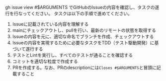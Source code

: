 gh issue view #$ARGUMENTS でGitHubのIssueの内容を確認し、タスクの遂行を行なってください。
タスクは以下の手順で進めてください。

1. Issueに記載されている内容を理解する
2. mainにチェックアウトし、pullを行い、最新のリモートの状態を取得する
3. Issueの内容を元に、適切な命名でブランチを作成、チェックアウトする
4. Issueの内容を実現するために必要なタスクをTDD（テスト駆動開発）に基づいて遂行する
6. テストとLintを実行し、すべてのテストが通ることを確認する
7. コミットを適切な粒度で作成する
8. PRを作成する。なお、PRのdescriptionには`Closes #$ARGUMENTS`と冒頭に記載すること
